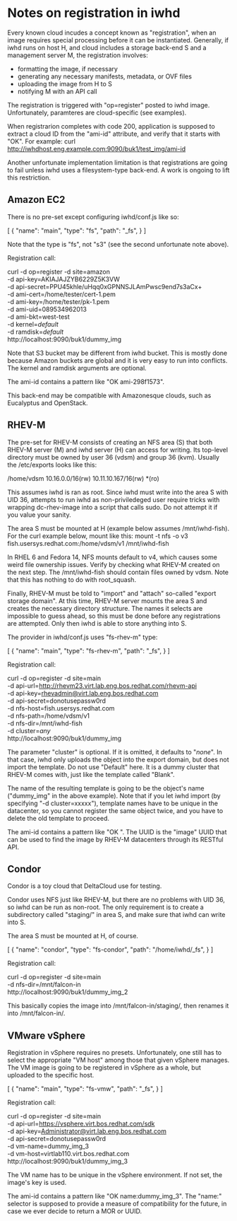 Notes on registration in iwhd
=============================

Every known cloud incudes a concept known as "registration", when an image
requires special processing before it can be instantiated. Generally, if
iwhd runs on host H, and cloud includes a storage back-end S and a management
server M, the registration involves:
 - formatting the image, if necessary
 - generating any necessary manifests, metadata, or OVF files
 - uploading the image from H to S
 - notifying M with an API call

The registration is triggered with "op=register" posted to iwhd image.
Unfortunately, paramteres are cloud-specific (see examples).

When registrarion completes with code 200, application is supposed to
extract a cloud ID from the "ami-id" attribute, and verify that it starts
with "OK". For example:
 curl http://iwhdhost.eng.example.com:9090/buk1/test_img/ami-id

Another unfortunate implementation limitation is that registrations are
going to fail unless iwhd uses a filesystem-type back-end. A work is ongoing
to lift this restriction.

Amazon EC2
----------

There is no pre-set except configuring iwhd/conf.js like so:

[
   {
      "name": "main",
      "type": "fs",
      "path": "_fs",
   }
]

Note that the type is "fs", not "s3" (see the second unfortunate note above).

Registration call:

 curl -d op=register -d site=amazon \
  -d api-key=AKIAJAJZYB6229Z5K3VW \
  -d api-secret=PPU45khle/uHqq0xGPNNSJLAmPwsc9end7s3aCx+ \
  -d ami-cert=/home/tester/cert-1.pem \
  -d ami-key=/home/tester/pk-1.pem \
  -d ami-uid=089534962013 \
  -d ami-bkt=west-test \
  -d kernel=_default_ \
  -d ramdisk=_default_ \
  http://localhost:9090/buk1/dummy_img

Note that S3 bucket may be different from iwhd bucket. This is mostly done
because Amazon buckets are global and it is very easy to run into conflicts.
The kernel and ramdisk arguments are optional.

The ami-id contains a pattern like "OK ami-298f1573".

This back-end may be compatible with Amazonesque clouds, such as Eucalyptus
and OpenStack.

RHEV-M
------

The pre-set for RHEV-M consists of creating an NFS area (S) that both RHEV-M
server (M) and iwhd server (H) can access for writing. Its top-level directory
must be owned by user 36 (vdsm) and group 36 (kvm). Usually the /etc/exports
looks like this:

 /home/vdsm  10.16.0.0/16(rw) 10.11.10.167/16(rw) *(ro)

This assumes iwhd is ran as root. Since iwhd must write into the area S
with UID 36, attempts to run iwhd as non-priviledeged user require
tricks with wrapping dc-rhev-image into a script that calls sudo.
Do not attempt it if you value your sanity.

The area S must be mounted at H (example below assumes /mnt/iwhd-fish).
For the curl example below, mount like this:
 mount -t nfs -o v3 fish.usersys.redhat.com:/home/vdsm/v1 /mnt/iwhd-fish

In RHEL 6 and Fedora 14, NFS mounts default to v4, which causes some
weird file ownership issues. Verify by checking what RHEV-M created
on the next step. The /mnt/iwhd-fish should contain files owned by vdsm.
Note that this has nothing to do with root_squash.

Finally, RHEV-M must be told to "import" and "attach" so-called
"export storage domain". At this time, RHEV-M server mounts the area S
and creates the necessary directory structure. The names it selects are
impossible to guess ahead, so this must be done before any registrations
are attempted. Only then iwhd is able to store anything into S.

The provider in iwhd/conf.js uses "fs-rhev-m" type:

[
   {
      "name": "main",
      "type": "fs-rhev-m",
      "path": "_fs",
   }
]

Registration call:

 curl -d op=register -d site=main \
  -d api-url=http://rhevm23.virt.lab.eng.bos.redhat.com/rhevm-api \
  -d api-key=rhevadmin@virt.lab.eng.bos.redhat.com \
  -d api-secret=donotusepassw0rd \
  -d nfs-host=fish.usersys.redhat.com \
  -d nfs-path=/home/vdsm/v1 \
  -d nfs-dir=/mnt/iwhd-fish \
  -d cluster=_any_ \
  http://localhost:9090/buk1/dummy_img

The parameter "cluster" is optional. If it is omitted, it defaults to
"_none_". In that case, iwhd only uploads the object into the export
domain, but does not import the template. Do not use "Default" here.
It is a dummy cluster that RHEV-M comes with, just like the template
called "Blank".

The name of the resulting template is going to be the object's name
("dummy_img" in the above example). Note that if you let iwhd import
(by specifying "-d cluster=xxxxx"), template names have to be unique
in the datacenter, so you cannot register the same object twice, and
you have to delete the old template to proceed.

The ami-id contains a pattern like "OK <uuid>". The UUID is the "image"
UUID that can be used to find the image by RHEV-M datacenters through
its RESTful API.

Condor
------

Condor is a toy cloud that DeltaCloud use for testing.

Condor uses NFS just like RHEV-M, but there are no problems with UID 36,
so iwhd can be run as non-root. The only requirement is to create a
subdirectory called "staging/" in area S, and make sure that iwhd can
write into S.

The area S must be mounted at H, of course.

[
   {
      "name": "condor",
      "type": "fs-condor",
      "path": "/home/iwhd/_fs",
   }
]

Registration call:

 curl -d op=register -d site=main \
  -d nfs-dir=/mnt/falcon-in \
  http://localhost:9090/buk1/dummy_img_2

This basically copies the image into /mnt/falcon-in/staging/, then
renames it into /mnt/falcon-in/.

VMware vSphere
--------------

Registration in vSphere requires no presets. Unfortunately, one still has
to select the appropriate "VM host" among those that given vSphere manages.
The VM image is going to be registered in vSphere as a whole, but uploaded
to the specific host.

[
   {
      "name": "main",
      "type": "fs-vmw",
      "path": "_fs",
   }
]

Registration call:

 curl -d op=register -d site=main \
  -d api-url=https://vsphere.virt.bos.redhat.com/sdk \
  -d api-key=Administrator@virt.lab.eng.bos.redhat.com \
  -d api-secret=donotusepassw0rd \
  -d vm-name=dummy_img_3 \
  -d vm-host=virtlab110.virt.bos.redhat.com \
  http://localhost:9090/buk1/dummy_img_3

The VM name has to be unique in the vSphere environment. If not set, the
image's key is used.

The ami-id contains a pattern like "OK name:dummy_img_3". The "name:"
selector is supposed to provide a measure of compatibility for the future,
in case we ever decide to return a MOR or UUID.
